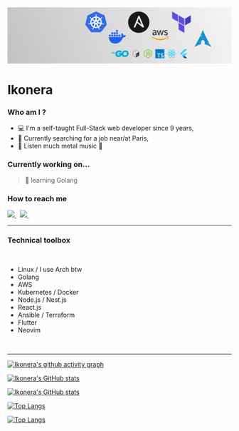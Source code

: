 <img src="./LinkedIn-banner.svg" alt="Ikonera banner" />

# Ikonera

### Who am I ?

- :computer: I'm a self-taught Full-Stack web developer since 9 years,
- :office: Currently searching for a job near/at Paris,
- :musical_note: Listen much metal music :metal:

### Currently working on...

> :rocket: learning Golang

### How to reach me

<a href="https://www.linkedin.com/in/gabriel-millet/" target="_blank">
  <img src="https://upload.wikimedia.org/wikipedia/commons/c/ca/LinkedIn_logo_initials.png" width="40pt"/>
</a>
&nbsp;
<a href="mailto:gabrielmlt@protonmail.ch" target="_blank">
  <img src="https://www.svgrepo.com/show/349484/protonmail.svg" width="40pt"/>
</a>
&nbsp;

---

### Technical toolbox

<br />

- Linux / I use Arch btw
- Golang
- AWS
- Kubernetes / Docker
- Node.js / Nest.js
- React.js
- Ansible / Terraform
- Flutter
- Neovim

<br />

---

<div>

[![Ikonera's github activity graph](https://github-readme-activity-graph.vercel.app/graph?username=Ikonera&theme=tokyo-night)](https://github.com/ashutosh00710/github-readme-activity-graph)

[![Ikonera's GitHub stats](https://github-readme-stats.vercel.app/api?show_icons=true&username=ikonera&theme=tokyonight)](https://github.com/Ikonera#gh-dark-mode-only)

[![Ikonera's GitHub stats](https://github-readme-stats.vercel.app/api?show_icons=true&username=ikonera&theme=vue)](https://github.com/Ikonera#gh-light-mode-only)

</div>

<div>

[![Top Langs](https://github-readme-stats.vercel.app/api/top-langs/?username=ikonera&layout=compact&theme=tokyonight)](https://github.com/Ikonera#gh-dark-mode-only)

[![Top Langs](https://github-readme-stats.vercel.app/api/top-langs/?username=ikonera&layout=compact&theme=vue)](https://github.com/Ikonera#gh-light-mode-only)

</div>
